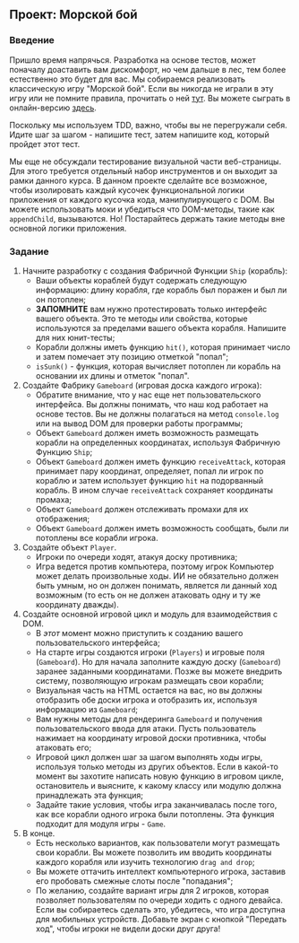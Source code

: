 ## Проект: Морской бой

### Введение

Пришло время напрячься. Разработка на основе тестов, может поначалу доаставить вам дискомфорт, но чем дальше в лес, тем более естественно это будет для вас. Мы собираемся реализовать классическую игру "Морской бой". Если вы никогда не играли в эту игру или не помните правила, прочитать о ней [тут](https://ru.wikipedia.org/wiki/%D0%9C%D0%BE%D1%80%D1%81%D0%BA%D0%BE%D0%B9_%D0%B1%D0%BE%D0%B9_(%D0%B8%D0%B3%D1%80%D0%B0)). Вы можете сыграть в онлайн-версию [здесь](http://ru.battleship-game.org/).

Поскольку мы используем TDD, важно, чтобы вы не перегружали себя. Идите шаг за шагом - напишите тест, затем напишите код, который пройдет этот тест.

Мы еще не обсуждали тестирование визуальной части веб-страницы. Для этого требуется отдельный набор инструментов и он выходит за рамки данного курса. В данном проекте сделайте все возможное, чтобы изолировать каждый кусочек функциональной логики приложения от каждого кусочка кода, манипулирующего с DOM. Вы можете использовать моки и убедиться что DOM-методы, такие как `appendChild`, вызываются. Но! Постарайтесь держать такие методы вне основной логики приложения.

### Задание

1. Начните разработку с создания Фабричной Функции `Ship` (корабль):
    - Ваши объекты кораблей будут содержать следующую информацию: длину корабля, где корабль был поражен и был ли он потоплен;
    - __ЗАПОМНИТЕ__ вам нужно протестировать только интерфейс вашего объекта. Это те методы или свойства, которые используются за пределами вашего объекта корабля. Напишите для них юнит-тесты;
    - Корабли должны иметь функцию `hit()`, которая принимает число и затем помечает эту позицию отметкой "попал";
    - `isSunk()` - функция, которая вычисляет потоплен ли корабль на основании их длины и отметок "попал".
2. Создайте Фабрику `Gameboard` (игровая доска каждого игрока):
    - Обратите внимание, что у нас еще нет пользовательского интерфейса. Вы должны понимать, что наш код работает на основе тестов. Вы не должны полагаться на метод `console.log` или на вывод DOM для проверки работы программы;
    - Объект `Gameboard` должен иметь возможность размещать корабли на определенных координатах, используя Фабричную Функцию `Ship`;
    - Объект `Gameboard` должен иметь функцию `receiveAttack`, которая принимает пару координат, определяет, попал ли игрок по кораблю и затем использует функцию `hit` на подорванный корабль. В ином случае `receiveAttack` сохраняет координаты промаха;
    - Объект `Gameboard` должен отслеживать промахи для их отображения;
    - Объект `Gameboard` должен иметь возможность сообщать, были ли потоплены все корабли игрока.
3. Создайте объект `Player`.
    - Игроки по очереди ходят, атакуя доску противника;
    - Игра ведется против компьютера, поэтому игрок Компьютер может делать произвольные ходы. ИИ не обязательно должен быть умным, но он должен понимать, является ли данный ход возможным (то есть он не должен атаковать одну и ту же координату дважды).
4. Создайте основной игровой цикл и модуль для взаимодействия с DOM.
    - В _этот_ момент можно приступить к созданию вашего пользовательского интерфейса;
    - На старте игры создаются игроки (`Players`) и игровые поля (`Gameboard`). Но для начала заполните каждую доску (`Gameboard`) заранее заданными координатами. Позже вы можете внедрить систему, позволяющую игрокам размещать свои корабли;
    - Визуальная часть на HTML остается на вас, но вы должны отобразить обе доски игрока и отобразить их, используя информацию из `Gameboard`;
    - Вам нужны методы для рендеринга `Gameboard` и получения пользовательского ввода для атаки. Пусть пользователь нажимает на координату игровой доски противника, чтобы атаковать его;
    - Игровой цикл должен шаг за шагом выполнять ходы игры, используя только методы из других объектов. Если в какой-то момент вы захотите написать новую функцию в игровом цикле, остановитель и выясните, к какому классу или модулю должна принадлежать эта функция;
    - Задайте такие условия, чтобы игра заканчивалась после того, как все корабли одного игрока были потоплены. Эта функция подходит для модуля игры - `Game`.
5. В конце.
    - Есть несколько вариантов, как пользователи могут размещать свои корабли. Вы можете позволить им вводить координаты каждого корабля или изучить технологию `drag and drop`;
    - Вы можете оттачить интеллект компьютерного игрока, заставив его пробовать смежные слоты после "попадания";
    - По желанию, создайте вариант игры для 2 игроков, которая позволяет пользователям по очереди ходить с одного девайса. Если вы собираетесь сделать это, убедитесь, что игра доступна для мобильных устройств. Добавьте экран с кнопкой "Передать ход", чтобы игроки не видели доски друг друга!
